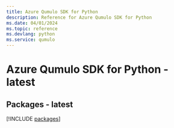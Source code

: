 ```yaml
---
title: Azure Qumulo SDK for Python
description: Reference for Azure Qumulo SDK for Python
ms.date: 04/01/2024
ms.topic: reference
ms.devlang: python
ms.service: qumulo
---
```

# Azure Qumulo SDK for Python - latest
## Packages - latest
[!INCLUDE [packages](qumulo-index.md)]